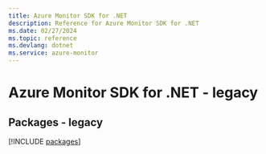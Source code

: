 ```yaml
---
title: Azure Monitor SDK for .NET
description: Reference for Azure Monitor SDK for .NET
ms.date: 02/27/2024
ms.topic: reference
ms.devlang: dotnet
ms.service: azure-monitor
---
```

# Azure Monitor SDK for .NET - legacy
## Packages - legacy
[!INCLUDE [packages](monitor-index.md)]